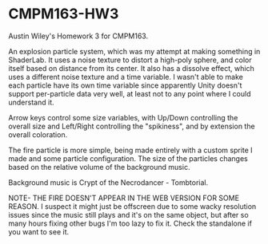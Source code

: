 # CMPM163-HW3
Austin Wiley's Homework 3 for CMPM163.

An explosion particle system, which was my attempt at making something in ShaderLab. It uses a noise texture to distort a high-poly sphere, and color itself based on distance from its center. It also has a dissolve effect, which uses a different noise texture and a time variable. I wasn't able to make each particle have its own time variable since apparently Unity doesn't support per-particle data very well, at least not to any point where I could understand it.

Arrow keys control some size variables, with Up/Down controlling the overall size and Left/Right controlling the "spikiness", and by extension the overall coloration. 

The fire particle is more simple, being made entirely with a custom sprite I made and some particle configuration. The size of the particles changes based on the relative volume of the background music.

Background music is Crypt of the Necrodancer - Tombtorial.

NOTE- THE FIRE DOESN'T APPEAR IN THE WEB VERSION FOR SOME REASON. I suspect it might just be offscreen due to some wacky resolution issues since the music still plays and it's on the same object, but after so many hours fixing other bugs I'm too lazy to fix it. Check the standalone if you want to see it.
